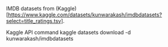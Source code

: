 IMDB datasets from (Kaggle)[https://www.kaggle.com/datasets/kunwarakash/imdbdatasets?select=title_ratings.tsv].

Kaggle API command
kaggle datasets download -d kunwarakash/imdbdatasets

